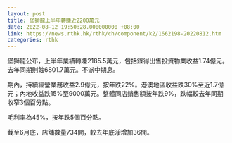 ```yaml
---
layout: post
title: 堡獅龍上半年轉賺近2200萬元
date: 2022-08-12 19:50:28.000000000 +08:00
link: https://news.rthk.hk/rthk/ch/component/k2/1662198-20220812.htm
categories: rthk
---
```


堡獅龍公布，上半年業績轉賺2185.5萬元，包括錄得出售投資物業收益1.74億元。去年同期則蝕6801.7萬元。不派中期息。

期內，持續經營業務收益2.9億元，按年跌22%。港澳地區收益跌30%至近1.7億元；內地收益跌15%至9000萬元。整體同店銷售額按年跌9%，跌幅較去年同期收窄3個百分點。

毛利率為45%，按年跌5個百分點。

截至6月底，店舖數量734間，較去年底淨增加36間。
